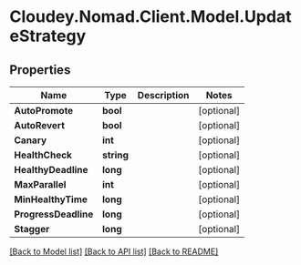 # Cloudey.Nomad.Client.Model.UpdateStrategy

## Properties

Name | Type | Description | Notes
------------ | ------------- | ------------- | -------------
**AutoPromote** | **bool** |  | [optional] 
**AutoRevert** | **bool** |  | [optional] 
**Canary** | **int** |  | [optional] 
**HealthCheck** | **string** |  | [optional] 
**HealthyDeadline** | **long** |  | [optional] 
**MaxParallel** | **int** |  | [optional] 
**MinHealthyTime** | **long** |  | [optional] 
**ProgressDeadline** | **long** |  | [optional] 
**Stagger** | **long** |  | [optional] 

[[Back to Model list]](../README.md#documentation-for-models) [[Back to API list]](../README.md#documentation-for-api-endpoints) [[Back to README]](../README.md)

